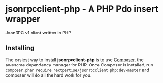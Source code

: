 jsonrpcclient-php - A PHP Pdo insert wrapper
==============================================

JsonRPC v1 client written in PHP

Installing
----------

The easiest way to install **jsonrpcclient-php** is to use [Composer](http://getcomposer.org/download/), the awesome dependency manager for PHP. Once Composer is installed, run `composer.phar require nextpertise/jsonrpcclient-php:dev-master` and composer will do all the hard work for you.
